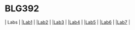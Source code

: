 # BLG392
| Labs  |
|[Lab1](Lab1/README.md) |
|[Lab2](Lab2/README.md) |
|[Lab3](Lab3/README.md) |
|[Lab4](Lab4/README.md) |
|[Lab5](Lab5/README.md) |
|[Lab6](Lab6/README.md) |
|[Lab7](Lab7/README.md) |
